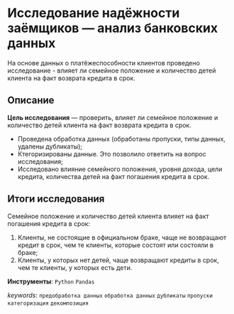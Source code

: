 # Исследование надёжности заёмщиков — анализ банковских данных

На основе данных о платёжеспособности клиентов проведено исследование - влияет ли семейное положение и количество детей клиента на факт возврата кредита в срок.

## Описание

**Цель исследования** — проверить, влияет ли семейное положение и количество детей клиента на факт возврата кредита в срок.
- Проведена обработка данных (обработаны пропуски, типы данных, удалены дубликаты);
- Ктегоризированы данные. Это позволило ответить на вопрос исследования;
- Исследовано влияние семейного положения, уровня дохода, цели кредита, количества детей на факт погашения кредита в срок.

## Итоги исследования
Семейное положение и количество детей клиента влияет на факт погашения кредита в срок:
1. Клиенты, не состоящие в официальном браке, чаще не возвращают кредит в срок, чем те клиенты, которые состоят или состояли в браке;
2. Клиенты, у которых нет детей, чаще возвращают кредиты в срок, чем те клиенты, у которых есть дети.

**Инструменты**: `Python` `Pandas`

_keywords_: `предобработка данных` `обработка данных` `дубликаты` `пропуски` `категоризация` `декомпозиция`
